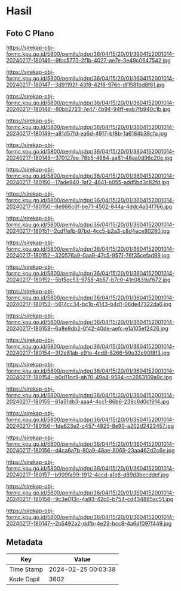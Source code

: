 # Hasil

## Foto C Plano

https://sirekap-obj-formc.kpu.go.id/5800/pemilu/pdpr/36/04/15/20/01/3604152001014-20240217-180146--9fcc5773-2f1b-4027-ae7e-3e49c0647542.jpg

https://sirekap-obj-formc.kpu.go.id/5800/pemilu/pdpr/36/04/15/20/01/3604152001014-20240217-180147--3d91192f-43f8-42f8-976e-df1581bd8f61.jpg

https://sirekap-obj-formc.kpu.go.id/5800/pemilu/pdpr/36/04/15/20/01/3604152001014-20240217-180148--80bb2723-7e47-4b94-94ff-eab7fb940c1b.jpg

https://sirekap-obj-formc.kpu.go.id/5800/pemilu/pdpr/36/04/15/20/01/3604152001014-20240217-180149--a81d57fd-ea6d-4917-bf8b-1a6184b38cfa.jpg

https://sirekap-obj-formc.kpu.go.id/5800/pemilu/pdpr/36/04/15/20/01/3604152001014-20240217-180149--370127ee-78b5-4684-aa81-48aa0d96c20e.jpg

https://sirekap-obj-formc.kpu.go.id/5800/pemilu/pdpr/36/04/15/20/01/3604152001014-20240217-180150--17ade940-1af2-4641-b055-add5bd3c82fd.jpg

https://sirekap-obj-formc.kpu.go.id/5800/pemilu/pdpr/36/04/15/20/01/3604152001014-20240217-180150--8e986c6f-be71-4502-844a-4ddc4a34f766.jpg

https://sirekap-obj-formc.kpu.go.id/5800/pemilu/pdpr/36/04/15/20/01/3604152001014-20240217-180151--2cd1fefb-97bd-4cc5-b2a3-c8d4ece80280.jpg

https://sirekap-obj-formc.kpu.go.id/5800/pemilu/pdpr/36/04/15/20/01/3604152001014-20240217-180152--320576a9-0aa9-47c5-9571-76f35cefad99.jpg

https://sirekap-obj-formc.kpu.go.id/5800/pemilu/pdpr/36/04/15/20/01/3604152001014-20240217-180152--5bf5ec53-9758-4b57-b7c0-41e0839af672.jpg

https://sirekap-obj-formc.kpu.go.id/5800/pemilu/pdpr/36/04/15/20/01/3604152001014-20240217-180153--5614cc34-bc1b-4143-b4d1-06de47322da6.jpg

https://sirekap-obj-formc.kpu.go.id/5800/pemilu/pdpr/36/04/15/20/01/3604152001014-20240217-180153--6a8e8db2-0f42-40de-aefc-e1a105ef2426.jpg

https://sirekap-obj-formc.kpu.go.id/5800/pemilu/pdpr/36/04/15/20/01/3604152001014-20240217-180154--3f2e81ab-e91e-4cd8-8266-59e32e90f8f3.jpg

https://sirekap-obj-formc.kpu.go.id/5800/pemilu/pdpr/36/04/15/20/01/3604152001014-20240217-180154--b0d11cc9-ab70-49a4-9584-cc2653109a9c.jpg

https://sirekap-obj-formc.kpu.go.id/5800/pemilu/pdpr/36/04/15/20/01/3604152001014-20240217-180155--81a51db3-aaa4-4cc1-86b6-238c6d0c1914.jpg

https://sirekap-obj-formc.kpu.go.id/5800/pemilu/pdpr/36/04/15/20/01/3604152001014-20240217-180156--1de623e2-c457-4825-8e90-a202d2423457.jpg

https://sirekap-obj-formc.kpu.go.id/5800/pemilu/pdpr/36/04/15/20/01/3604152001014-20240217-180156--d4ca8a7b-80a9-48ae-8069-23aa462d2c6e.jpg

https://sirekap-obj-formc.kpu.go.id/5800/pemilu/pdpr/36/04/15/20/01/3604152001014-20240217-180157--b909fa99-1912-4ccd-a1e8-d89d3becddef.jpg

https://sirekap-obj-formc.kpu.go.id/5800/pemilu/pdpr/36/04/15/20/01/3604152001014-20240217-180158--9c3e013c-4a93-42c0-b754-cd434885ac51.jpg

https://sirekap-obj-formc.kpu.go.id/5800/pemilu/pdpr/36/04/15/20/01/3604152001014-20240217-180147--2b5492a2-ddfb-4e23-bcc8-4a6df097f449.jpg


## Metadata

| Key        | Value               |
| ---------- | ------------------- |
| Time Stamp | 2024-02-25 00:03:38 |
| Kode Dapil | 3602                |



